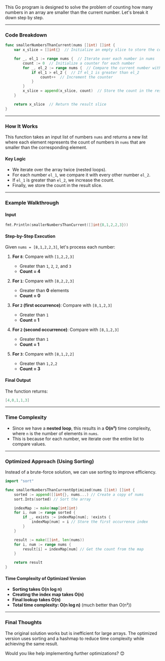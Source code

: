 This Go program is designed to solve the problem of counting how many numbers in an array are smaller than the current number. Let's break it down step by step.

---

### **Code Breakdown**
```go
func smallerNumbersThanCurrent(nums []int) []int {
	var x_slice = []int{}  // Initialize an empty slice to store the counts

	for _, el_1 := range nums {  // Iterate over each number in nums
		count := 0  // Initialize a counter for each number
		for _, el_2 := range nums {  // Compare the current number with every other number
			if el_1 > el_2 {  // If el_1 is greater than el_2
				count++  // Increment the counter
			}
		}
		x_slice = append(x_slice, count)  // Store the count in the result slice
	}

	return x_slice  // Return the result slice
}
```

---

### **How It Works**
This function takes an input list of numbers `nums` and returns a new list where each element represents the count of numbers in `nums` that are smaller than the corresponding element.

#### **Key Logic**
- We iterate over the array twice (nested loops).
- For each number `el_1`, we compare it with every other number `el_2`.
- If `el_1` is greater than `el_2`, we increase the count.
- Finally, we store the count in the result slice.

---

### **Example Walkthrough**
#### **Input**
```go
fmt.Println(smallerNumbersThanCurrent([]int{8,1,2,2,3}))
```
#### **Step-by-Step Execution**
Given `nums = [8,1,2,2,3]`, let's process each number:

1. **For `8`**: Compare with `[1,2,2,3]`
   - Greater than `1`, `2`, `2`, and `3`
   - **Count = 4**
   
2. **For `1`**: Compare with `[8,2,2,3]`
   - Greater than **0** elements
   - **Count = 0**
   
3. **For `2` (first occurrence)**: Compare with `[8,1,2,3]`
   - Greater than `1`
   - **Count = 1**
   
4. **For `2` (second occurrence)**: Compare with `[8,1,2,3]`
   - Greater than `1`
   - **Count = 1**
   
5. **For `3`**: Compare with `[8,1,2,2]`
   - Greater than `1,2,2`
   - **Count = 3**

#### **Final Output**
The function returns:
```go
[4,0,1,1,3]
```

---

### **Time Complexity**
- Since we have a **nested loop**, this results in a **O(n²)** time complexity, where `n` is the number of elements in `nums`.
- This is because for each number, we iterate over the entire list to compare values.

---

### **Optimized Approach (Using Sorting)**
Instead of a brute-force solution, we can use sorting to improve efficiency.

```go
import "sort"

func smallerNumbersThanCurrentOptimized(nums []int) []int {
    sorted := append([]int{}, nums...) // Create a copy of nums
    sort.Ints(sorted) // Sort the array

    indexMap := make(map[int]int)
    for i, num := range sorted {
        if _, exists := indexMap[num]; !exists { 
            indexMap[num] = i // Store the first occurrence index
        }
    }

    result := make([]int, len(nums))
    for i, num := range nums {
        result[i] = indexMap[num] // Get the count from the map
    }

    return result
}
```

#### **Time Complexity of Optimized Version**
- **Sorting takes O(n log n)**
- **Creating the index map takes O(n)**
- **Final lookup takes O(n)**
- **Total time complexity: O(n log n)** (much better than O(n²))

---

### **Final Thoughts**
The original solution works but is inefficient for large arrays. The optimized version uses sorting and a hashmap to reduce time complexity while achieving the same result.

Would you like help implementing further optimizations? 😊